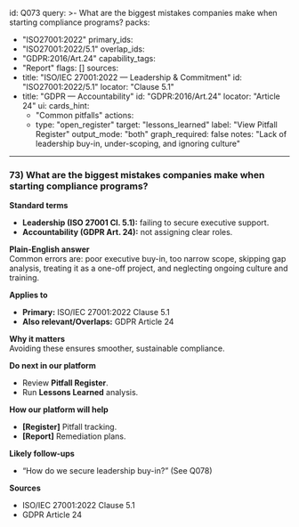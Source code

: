 id: Q073
query: >-
  What are the biggest mistakes companies make when starting compliance programs?
packs:
  - "ISO27001:2022"
primary_ids:
  - "ISO27001:2022/5.1"
overlap_ids:
  - "GDPR:2016/Art.24"
capability_tags:
  - "Report"
flags: []
sources:
  - title: "ISO/IEC 27001:2022 — Leadership & Commitment"
    id: "ISO27001:2022/5.1"
    locator: "Clause 5.1"
  - title: "GDPR — Accountability"
    id: "GDPR:2016/Art.24"
    locator: "Article 24"
ui:
  cards_hint:
    - "Common pitfalls"
  actions:
    - type: "open_register"
      target: "lessons_learned"
      label: "View Pitfall Register"
output_mode: "both"
graph_required: false
notes: "Lack of leadership buy-in, under-scoping, and ignoring culture"
---
### 73) What are the biggest mistakes companies make when starting compliance programs?

**Standard terms**  
- **Leadership (ISO 27001 Cl. 5.1):** failing to secure executive support.  
- **Accountability (GDPR Art. 24):** not assigning clear roles.  

**Plain-English answer**  
Common errors are: poor executive buy-in, too narrow scope, skipping gap analysis, treating it as a one-off project, and neglecting ongoing culture and training.

**Applies to**  
- **Primary:** ISO/IEC 27001:2022 Clause 5.1  
- **Also relevant/Overlaps:** GDPR Article 24

**Why it matters**  
Avoiding these ensures smoother, sustainable compliance.

**Do next in our platform**  
- Review **Pitfall Register**.  
- Run **Lessons Learned** analysis.

**How our platform will help**  
- **[Register]** Pitfall tracking.  
- **[Report]** Remediation plans.

**Likely follow-ups**  
- “How do we secure leadership buy-in?” (See Q078)

**Sources**  
- ISO/IEC 27001:2022 Clause 5.1  
- GDPR Article 24